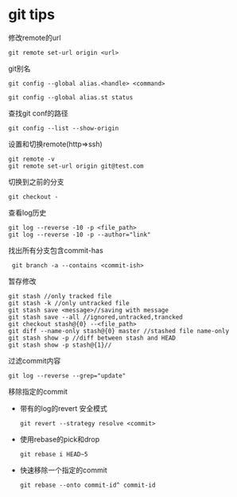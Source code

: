 # git tips

修改remote的url

``` git remote set-url origin <url> ```

git别名

``` git config --global alias.<handle> <command> ```

`git config --global alias.st status `

查找git conf的路径

```git config --list --show-origin ```

设置和切换remote(http=>ssh)

    git remote -v
    git remote set-url origin git@test.com

切换到之前的分支

``` git checkout - ```

查看log历史

    git log --reverse -10 -p <file_path>
    git log --reverse -10 -p --author="link"

找出所有分支包含commit-has

``` git branch -a --contains <commit-ish>```

暂存修改

    git stash //only tracked file
    git stash -k //only untracked file
    git stash save <message>//saving with message
    git stash save --all //ignored,untracked,trancked
    git checkout stash@{0} --<file_path>
    git diff --name-only stash@{0} master //stashed file name-only 
    git stash show -p //diff between stash and HEAD
    git stash show -p stash@{1}//


过滤commit内容

    git log --reverse --grep="update"

移除指定的commit
- 带有的log的revert 安全模式

    ``` git revert --strategy resolve <commit> ```
- 使用rebase的pick和drop

    ``` git rebase i HEAD~5  ```

- 快速移除一个指定的commit

    ``` git rebase --onto commit-id^ commit-id ```

